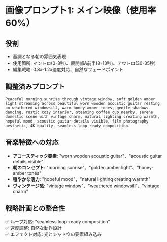 # 画像プロンプト1: メイン映像（使用率60%）

## 役割
- 基調となる朝の雰囲気表現
- 使用箇所: イントロ(0-8秒)、展開部A前半(8-13秒)、アウトロ(30-35秒)
- 編集戦略: 0.8x-1.2x速度対応、自然なフェードポイント

## 調整済みプロンプト
```
Peaceful morning sunrise through vintage window, soft golden amber light streaming across beautiful worn wooden acoustic guitar resting on weathered windowsill, warm honey-amber tones, gentle shadows dancing, rustic cozy interior, steaming coffee cup nearby, serene domestic scene with vintage charm, natural lighting creating warmth, hopeful mood, acoustic guitar details visible, film photography aesthetic, 4K quality, seamless loop-ready composition.
```

## 音楽特徴への対応
- **アコースティック要素**: "worn wooden acoustic guitar"、"acoustic guitar details visible"
- **朝のコンセプト**: "morning sunrise"、"golden amber light"、"honey-amber tones"
- **穏やかな活力**: "hopeful mood"、"natural lighting creating warmth"
- **ヴィンテージ感**: "vintage window"、"weathered windowsill"、"vintage charm"

## 戦略計画との整合性
✅ ループ対応: "seamless loop-ready composition"  
✅ 速度調整: 自然な動作設計  
✅ エフェクト対応: 光とシャドウの要素組み込み